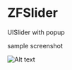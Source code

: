 ZFSlider
========

UISlider with popup

sample screenshot

![Alt text](www.zoonref.com/image/zfslider.png)